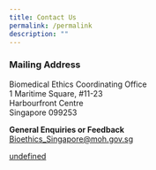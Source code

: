 ```yaml
---
title: Contact Us
permalink: /permalink
description: ""
---
```

### **Mailing Address**

Biomedical Ethics Coordinating Office<br>
1 Maritime Square, #11-23<br>
Harbourfront Centre<br>
Singapore 099253<br>

**General Enquiries or Feedback**<br>
Bioethics_Singapore@moh.gov.sg<br>


[undefined](https://safe.menlosecurity.com/https://www.google.com/maps/place/Bioethics+Advisory+Committee/@1.2648455,103.817906,17z/data=!3m2!4b1!5s0x31da1958d298d7e1:0x63550fb71f21b179!4m5!3m4!1s0x31da1a43ea244015:0x7f00f558fbf7515f!8m2!3d1.2648401!4d103.8200947?hl=en-US)

